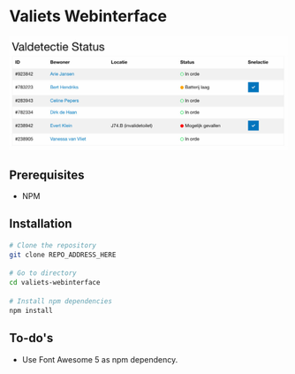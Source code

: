 # Valiets Webinterface

![User list](docs/nl/user-list.jpg)


## Prerequisites

- NPM


## Installation

```sh
# Clone the repository
git clone REPO_ADDRESS_HERE

# Go to directory
cd valiets-webinterface

# Install npm dependencies
npm install
```


## To-do's

- Use Font Awesome 5 as npm dependency.
